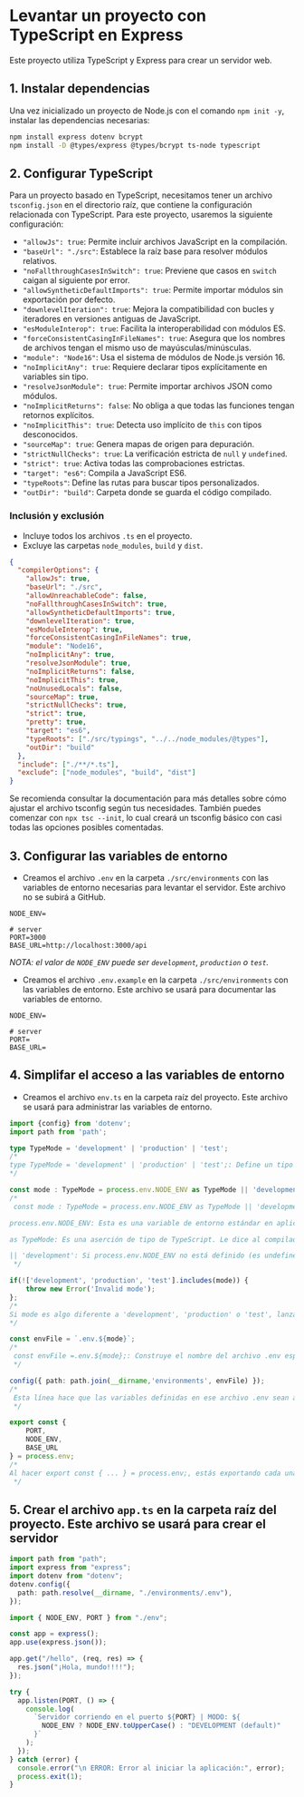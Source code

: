 # Levantar un proyecto con TypeScript en Express

Este proyecto utiliza TypeScript y Express para crear un servidor web.

## 1. Instalar dependencias

Una vez inicializado un proyecto de Node.js con el comando `npm init -y`, instalar las dependencias necesarias:

```bash
npm install express dotenv bcrypt
npm install -D @types/express @types/bcrypt ts-node typescript
```

## 2. Configurar TypeScript

Para un proyecto basado en TypeScript, necesitamos tener un archivo ```tsconfig.json``` en el directorio raíz, que contiene la configuración relacionada con TypeScript. Para este proyecto, usaremos la siguiente configuración:

- `"allowJs": true`: Permite incluir archivos JavaScript en la compilación.
- `"baseUrl": "./src"`: Establece la raíz base para resolver módulos relativos.
- `"noFallthroughCasesInSwitch": true`: Previene que casos en `switch` caigan al siguiente por error.
- `"allowSyntheticDefaultImports": true`: Permite importar módulos sin exportación por defecto.
- `"downlevelIteration": true`: Mejora la compatibilidad con bucles y iteradores en versiones antiguas de JavaScript.
- `"esModuleInterop": true`: Facilita la interoperabilidad con módulos ES.
- `"forceConsistentCasingInFileNames": true`: Asegura que los nombres de archivos tengan el mismo uso de mayúsculas/minúsculas.
- `"module": "Node16"`: Usa el sistema de módulos de Node.js versión 16.
- `"noImplicitAny": true`: Requiere declarar tipos explícitamente en variables sin tipo.
- `"resolveJsonModule": true`: Permite importar archivos JSON como módulos.
- `"noImplicitReturns": false`: No obliga a que todas las funciones tengan retornos explícitos.
- `"noImplicitThis": true`: Detecta uso implícito de `this` con tipos desconocidos.
- `"sourceMap": true`: Genera mapas de origen para depuración.
- `"strictNullChecks": true`: La verificación estricta de `null` y `undefined`.
- `"strict": true`: Activa todas las comprobaciones estrictas.
- `"target": "es6"`: Compila a JavaScript ES6.
- `"typeRoots"`: Define las rutas para buscar tipos personalizados.
- `"outDir": "build"`: Carpeta donde se guarda el código compilado.

### Inclusión y exclusión

- Incluye todos los archivos `.ts` en el proyecto.
- Excluye las carpetas `node_modules`, `build` y `dist`.

```json
{
  "compilerOptions": {
    "allowJs": true,
    "baseUrl": "./src",
    "allowUnreachableCode": false,
    "noFallthroughCasesInSwitch": true,
    "allowSyntheticDefaultImports": true,
    "downlevelIteration": true,
    "esModuleInterop": true,
    "forceConsistentCasingInFileNames": true,
    "module": "Node16",
    "noImplicitAny": true,
    "resolveJsonModule": true,
    "noImplicitReturns": false,
    "noImplicitThis": true,
    "noUnusedLocals": false,
    "sourceMap": true,
    "strictNullChecks": true,
    "strict": true,
    "pretty": true,
    "target": "es6",
    "typeRoots": ["./src/typings", "../../node_modules/@types"],
    "outDir": "build"
  },
  "include": ["./**/*.ts"],
  "exclude": ["node_modules", "build", "dist"]
}
```

Se recomienda consultar la documentación para más detalles sobre cómo ajustar el archivo tsconfig según tus necesidades. También puedes comenzar con ```npx tsc --init```, lo cual creará un tsconfig básico con casi todas las opciones posibles comentadas.

## 3. Configurar las variables de entorno

- Creamos el archivo `.env` en la carpeta `./src/environments` con las variables de entorno necesarias para levantar el servidor. Este archivo no se subirá a GitHub.

```env
NODE_ENV=

# server
PORT=3000
BASE_URL=http://localhost:3000/api
```

_NOTA: el valor de `NODE_ENV` puede ser `development`, `production` o `test`._

- Creamos el archivo `.env.example` en la carpeta `./src/environments` con las variables de entorno. Este archivo se usará para documentar las variables de entorno.

```env
NODE_ENV=

# server
PORT=
BASE_URL=
```

## 4. Simplifar el acceso a las variables de entorno

- Creamos el archivo `env.ts` en la carpeta raíz del proyecto. Este archivo se usará para administrar las variables de entorno.

```ts
import {config} from 'dotenv';
import path from 'path';

type TypeMode = 'development' | 'production' | 'test';
/*
type TypeMode = 'development' | 'production' | 'test';: Define un tipo de TypeScript llamado TypeMode. Este es un "union type" que especifica que la variable mode solo puede tomar uno de estos tres valores de cadena: 'development', 'production' o 'test'. Esto proporciona una fuerte seguridad de tipos y evita errores por modos mal escritos.
*/

const mode : TypeMode = process.env.NODE_ENV as TypeMode || 'development';
/*
 const mode : TypeMode = process.env.NODE_ENV as TypeMode || 'development';:

process.env.NODE_ENV: Esta es una variable de entorno estándar en aplicaciones Node.js que indica el entorno en el que se está ejecutando la aplicación.

as TypeMode: Es una aserción de tipo de TypeScript. Le dice al compilador que trate el valor de process.env.NODE_ENV como si fuera del tipo TypeMode. Esto es necesario porque process.env siempre devuelve string | undefined, y TypeScript no sabe inherentemente que será uno de tus modos definidos.

|| 'development': Si process.env.NODE_ENV no está definido (es undefined o una cadena vacía), la variable mode por defecto será 'development'. Esto es una buena práctica para que tu aplicación siempre tenga un modo predeterminado.
 */

if(!['development', 'production', 'test'].includes(mode)) {
    throw new Error('Invalid mode');
};
/*
Si mode es algo diferente a 'development', 'production' o 'test', lanza un Error deteniendo la ejecución de la aplicación. Esto previene que la aplicación se inicie con una configuración de entorno desconocida o incorrecta.
*/

const envFile = `.env.${mode}`;
/*
 const envFile =.env.${mode};: Construye el nombre del archivo .env específico para el modo actual. Por ejemplo, si mode es 'development', envFile será ".env.development". Si es 'production', será ".env.production", etc.
 */

config({ path: path.join(__dirname,'environments', envFile) });
/*
 Esta línea hace que las variables definidas en ese archivo .env sean accesibles a través de process.env. 
 */

export const {
    PORT,
    NODE_ENV,
    BASE_URL
} = process.env;
/*
Al hacer export const { ... } = process.env;, estás exportando cada una de estas variables individualmente, lo que permite importarlas directamente en otros módulos.
 */
```

## 5. Crear el archivo `app.ts` en la carpeta raíz del proyecto. Este archivo se usará para crear el servidor

```ts
import path from "path";
import express from "express";
import dotenv from "dotenv";
dotenv.config({
  path: path.resolve(__dirname, "./environments/.env"),
});

import { NODE_ENV, PORT } from "./env";

const app = express();
app.use(express.json());

app.get("/hello", (req, res) => {
  res.json("¡Hola, mundo!!!!");
});

try {
  app.listen(PORT, () => {
    console.log(
      `Servidor corriendo en el puerto ${PORT} | MODO: ${
        NODE_ENV ? NODE_ENV.toUpperCase() : "DEVELOPMENT (default)"
      }`
    );
  });
} catch (error) {
  console.error("\n ERROR: Error al iniciar la aplicación:", error);
  process.exit(1);
}

```
